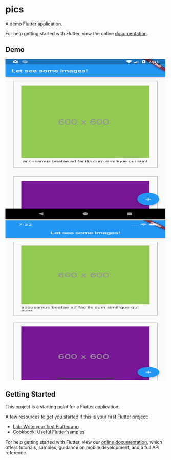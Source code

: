 # pics

A demo Flutter application.

For help getting started with Flutter, view the online
[documentation](https://flutter.io/).

## Demo
<img src="https://github.com/Zishanr/flutterpics/blob/master/screenshot/Screenshot_1545141718.png" width="500" height="500">
<img src="https://github.com/Zishanr/flutterpics/blob/master/screenshot/Simulator%20Screen%20Shot%20-%20iPhone%20XR%20-%202018-12-18%20at%2019.32.01.png" width="500" height="500">

## Getting Started

This project is a starting point for a Flutter application.

A few resources to get you started if this is your first Flutter project:

- [Lab: Write your first Flutter app](https://flutter.io/docs/get-started/codelab)
- [Cookbook: Useful Flutter samples](https://flutter.io/docs/cookbook)

For help getting started with Flutter, view our 
[online documentation](https://flutter.io/docs), which offers tutorials, 
samples, guidance on mobile development, and a full API reference.
